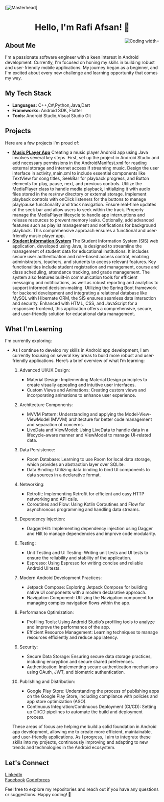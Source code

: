 [![Masterhead](https://user-images.githubusercontent.com/65373279/148280039-301b677b-74e7-49f8-af75-15e7c9253d74.png)]
<h1 align="center">Hello, I'm Rafi Afsan! 👋</h1>
<img align="right" alt="Coding width="400" src="[https://i.giphy.com/RbDKaczqWovIugyJmW.webp]">

<h2>About Me</h2>
<p>
  I'm a passionate software engineer with a keen interest in Android development. Currently, I'm focused on honing my skills in building robust and user-friendly mobile applications. My journey began as a beginner, and I'm excited about every new challenge and learning opportunity that comes my way.
</p>

<h2>My Tech Stack</h2>
<ul>
  <li><strong>Languages:</strong> C++,C#,Python,Java,Dart</li>
  <li><strong>Frameworks:</strong> Android SDK, Flutter</li>
  <li><strong>Tools:</strong> Android Studio,Visual Studio Git</li>
</ul>

<h2>Projects</h2>
<p>Here are a few projects I'm proud of:</p>
<ul>
  <li><a href="Not Availabe"><strong>Music PLayer App</strong></a> Creating a music player Android app using Java involves several key steps. First, set up the project in Android Studio and add necessary permissions in the AndroidManifest.xml for reading external storage and internet access if streaming music. Design the user interface in activity_main.xml to include essential components like TextView for song titles, SeekBar for playback progress, and Button elements for play, pause, next, and previous controls. Utilize the MediaPlayer class to handle media playback, initializing it with audio files stored in the res/raw directory or external storage. Implement playback controls with onClick listeners for the buttons to manage play/pause functionality and track navigation. Ensure real-time updates of the seek bar and allow users to seek within the track. Properly manage the MediaPlayer lifecycle to handle app interruptions and release resources to prevent memory leaks. Optionally, add advanced features such as playlist management and notifications for background playback. This comprehensive approach ensures a functional and user-friendly music player app.</li>
  <li><a href="Not Available"><strong>Student Information System</strong></a> The Student Information System (SIS) web application, developed using Java, is designed to streamline the management of student data for educational institutions. It includes secure user authentication and role-based access control, enabling administrators, teachers, and students to access relevant features. Key functionalities include student registration and management, course and class scheduling, attendance tracking, and grade management. The system also features built-in communication tools for efficient messaging and notifications, as well as robust reporting and analytics to support informed decision-making. Utilizing the Spring Boot framework for backend development and integrating a relational database like MySQL with Hibernate ORM, the SIS ensures seamless data interaction and security. Enhanced with HTML, CSS, and JavaScript for a responsive frontend, this application offers a comprehensive, secure, and user-friendly solution for educational data management.</li>
</ul>

<h2>What I'm Learning</h2>
<p>I'm currently exploring:</p>
<ul>
  <li>
As I continue to develop my skills in Android app development, I am currently focusing on several key areas to build more robust and user-friendly applications. Here’s a brief overview of what I’m learning:

1. Advanced UI/UX Design:
   - Material Design: Implementing Material Design principles to create visually appealing and intuitive user interfaces.
   - Custom Views and Animations: Creating custom views and incorporating animations to enhance user experience.

2. Architecture Components:
   - MVVM Pattern: Understanding and applying the Model-View-ViewModel (MVVM) architecture for better code management and separation of concerns.
   - LiveData and ViewModel: Using LiveData to handle data in a lifecycle-aware manner and ViewModel to manage UI-related data.

3. Data Persistence:
   - Room Database: Learning to use Room for local data storage, which provides an abstraction layer over SQLite.
   - Data Binding: Utilizing data binding to bind UI components to data sources in a declarative format.

4. Networking:
   - Retrofit: Implementing Retrofit for efficient and easy HTTP networking and API calls.
   - Coroutines and Flow: Using Kotlin Coroutines and Flow for asynchronous programming and handling data streams.

5. Dependency Injection:
   - Dagger/Hilt: Implementing dependency injection using Dagger and Hilt to manage dependencies and improve code modularity.

6. Testing:
   - Unit Testing and UI Testing: Writing unit tests and UI tests to ensure the reliability and stability of the application.
   - Espresso: Using Espresso for writing concise and reliable Android UI tests.

7. Modern Android Development Practices:
   - Jetpack Compose: Exploring Jetpack Compose for building native UI components with a modern declarative approach.
   - Navigation Component: Utilizing the Navigation component for managing complex navigation flows within the app.

8. Performance Optimization:
   - Profiling Tools: Using Android Studio’s profiling tools to analyze and improve the performance of the app.
   - Efficient Resource Management: Learning techniques to manage resources efficiently and reduce app latency.

9. Security:
   - Secure Data Storage: Ensuring secure data storage practices, including encryption and secure shared preferences.
   - Authentication: Implementing secure authentication mechanisms using OAuth, JWT, and biometric authentication.

10. Publishing and Distribution:
    - Google Play Store: Understanding the process of publishing apps on the Google Play Store, including compliance with policies and app store optimization (ASO).
    - Continuous Integration/Continuous Deployment (CI/CD): Setting up CI/CD pipelines to automate the build and deployment process.

These areas of focus are helping me build a solid foundation in Android app development, allowing me to create more efficient, maintainable, and user-friendly applications. As I progress, I aim to integrate these skills into my projects, continuously improving and adapting to new trends and technologies in the Android ecosystem.</li>
</ul>

<h2>Let's Connect</h2>
<p>
  <a href="https://bd.linkedin.com/in/rafi-afsan-3a2665224">LinkedIn</a><br>
  <a href="https://www.facebook.com/rafiafsan2021">Facebook</a>
  <a href="https://codeforces.com/profile/rafiafsan">Codeforces</a>
</p>

<p>
  Feel free to explore my repositories and reach out if you have any questions or suggestions. Happy coding! 🚀
</p>
